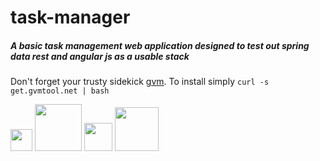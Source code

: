 task-manager
==============
##### A basic task management web application designed to test out spring data rest and angular js as a usable stack

Don't forget your trusty sidekick <a href="http://gvmtool.net">gvm</a>. To install simply <code>curl -s get.gvmtool.net | bash</code>

<img src="http://www.inqool.cz/images/spring-logo.png" width="35"/>
<img src="http://groovy.codehaus.org/images/groovy-logo-medium.png" width="75"/>
<img src="http://www.douglaspasqua.com/wp-content/uploads/2014/01/java.png" width="45"/>
<img src="http://www.flucorrex.ch/images/yaml-logo.jpg" width="70"/>